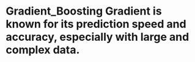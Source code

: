 # Gradient_Boosting Gradient is known for its prediction speed and accuracy, especially with large and complex data.
